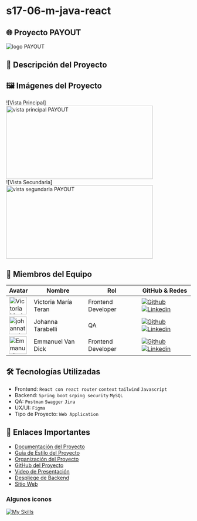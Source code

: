 # s17-06-m-java-react

## 🌐 Proyecto PAYOUT

<img src="" alt="logo PAYOUT" />

## 📖 Descripción del Proyecto



## 🖼️ Imágenes del Proyecto

![Vista Principal]
<br>
<img width="400" height= "200" src="" alt="vista principal PAYOUT" />
<br>
![Vista Secundaria]
<br>
<img width="400" height= "200" src="" alt="vista segundaria PAYOUT  " />
<br>

## 👥 Miembros del Equipo

| Avatar                        | Nombre          | Rol                    | GitHub & Redes                                                                                                                                                                                          |
| ----------------------------- | --------------- | ---------------------- | ------------------------------------------------------------------------------------------------------------------------------------------------------------------------------------------------------- |
| <img width="48" height="48" src="https://avatars.githubusercontent.com/u/107654669?v=4" alt="Victoria María Teran" /> | Victoria María Teran     | Frontend Developer    | [![Github](https://skillicons.dev/icons?i=github)](https://github.com/vickyteran) [![Linkedin](https://skillicons.dev/icons?i=linkedin)](https://www.linkedin.com/in/victoriamariateran)         |
| <img width="48" height="48" src="https://avatars.githubusercontent.com/u/141964978?v=4" alt="johannatarabelli avatar" /> | Johanna Tarabelli | QA                     | [![Github](https://skillicons.dev/icons?i=github)](https://github.com/johannatarabelli) [![Linkedin](https://skillicons.dev/icons?i=linkedin)](https://www.linkedin.com/in/johanna-tarabelli-a2501041/)   |
| <img width="48" height="48" src="https://avatars.githubusercontent.com/u/93367648?v=4" alt="Emmanuel Van Dick" /> | Emmanuel Van Dick | Frontend Developer     | [![Github](https://skillicons.dev/icons?i=github)](https://github.com/emmanuel-vandyk?tab=repositories) [![Linkedin](https://skillicons.dev/icons?i=linkedin)](https://linkedin.com/in/emmanuel-vandyk)               |

## 🛠️ Tecnologías Utilizadas

- Frontend: `React con react router` `context` `tailwind` `Javascript`
- Backend: `Spring boot`  `srping security`  `MySQL` 
- QA: `Postman` `Swagger` `Jira` 
- UX/UI: `Figma`
- Tipo de Proyecto: `Web Application`

## 🔗 Enlaces Importantes

- [Documentación del Proyecto]()
- [Guía de Estilo del Proyecto]()
- [Organización del Proyecto]()
- [GitHub del Proyecto]()
- [Video de Presentación]()
- [Despliege de Backend]()
- [Sitio Web]()

### Algunos iconos

[![My Skills](https://skillicons.dev/icons?i=spring,angular,figma&theme=dark)](https://skillicons.dev)





